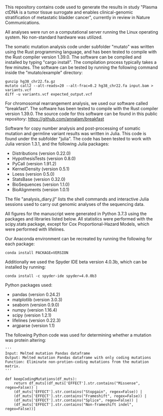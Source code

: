 This repository contains code used to generate the results in study "Plasma ctDNA is a tumor tissue surrogate and enables clinical-genomic stratification of metastatic bladder cancer", currently in review in Nature Communications.

All analyses were run on a computational server running the Linux operating system. No non-standard hardware was utilized.

The somatic mutation analysis code under subfolder "mutato" was written using the Rust programming language, and has been tested to compile with the Rust compiler version 1.39.0. The software can be compiled and installed by typing "cargo install". The compilation process typically takes a few minutes. The software can be tested by running the following command inside the "mutato/example" directory:

	gunzip hg38_chr22.fa.gz
    mutato call2 --alt-reads=20 --alt-frac=0.2 hg38_chr22.fa input.bam > variants.vcf
    diff -u variants.vcf expected_output.vcf

For chromosomal rearrangement analysis, we used our software called "breakfast". The software has been tested to compile with the Rust compiler version 1.39.0. The source code for this software can be found in this public repository:
https://github.com/annalam/breakfast

Software for copy number analysis and post-processing of somatic mutation and germline variant results was written in Julia. This code is found under the subfolder "julia". The code has been tested to work with Julia version 1.3.1, and the following Julia packages:
- Distributions (version 0.22.0)
- HypothesisTests (version 0.8.0)
- PyCall (version 1.91.2)
- KernelDensity (version 0.5.1)
- Loess (version 0.5.0)
- StatsBase (version 0.32.0)
- BioSequences (version 1.1.0)
- BioAlignments (version 1.0.1)

The file "analysis_diary.jl" lists the shell commands and interactive Julia sessions used to carry out genomic analyses of the sequencing data.

All figures for the manuscript were generated in Python 3.7.3 using the packages and libraries listed below. All statistics were performed with the scipy.stats package, except for Cox Proportional-Hazard Models, which were performed with lifelines.

Our Anaconda environment can be recreated by running the following for each package:

    conda install PACKAGE=VERSION

Additionally we used the Spyder IDE beta version 4.0.3b, which can be installed by running:

    conda install -c spyder-ide spyder=4.0.0b3

Python packages used:
- pandas (version 0.24.2)
- matplotlib (version 3.0.3)
- seaborn (version 0.9.0)
- numpy (version 1.16.4)
- scipy (version 1.2.1)
- lifelines (version 0.22.3)
- argparse (version 1.1)

The following Python code was used for determining whether a mutation was protein altering:

	'''
	Input: Melted mutation Pandas dataframe
	Output: Melted mutation Pandas dataframe with only coding mutations
	Function: Eliminate non-protien-coding mutations from the mutation matrix. 
	'''

	def keepCodingMutations(df_muts):
	    return df_muts[(df_muts['EFFECT'].str.contains("Missense", regex=False)) |
		(df_muts['EFFECT'].str.contains("Stopgain", regex=False)) |
		(df_muts['EFFECT'].str.contains("Frameshift", regex=False)) |
		(df_muts['EFFECT'].str.contains("Splice", regex=False)) |
		(df_muts['EFFECT'].str.contains("Non-frameshift indel", regex=False))]



